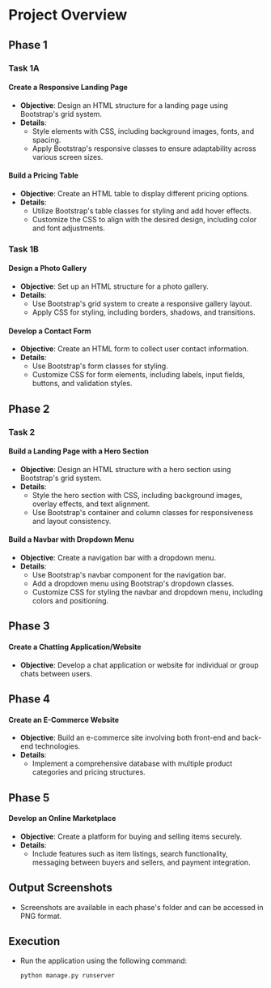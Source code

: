 # Project Overview

## Phase 1

### Task 1A

#### Create a Responsive Landing Page
- **Objective**: Design an HTML structure for a landing page using Bootstrap's grid system.
- **Details**:
  - Style elements with CSS, including background images, fonts, and spacing.
  - Apply Bootstrap's responsive classes to ensure adaptability across various screen sizes.

#### Build a Pricing Table
- **Objective**: Create an HTML table to display different pricing options.
- **Details**:
  - Utilize Bootstrap's table classes for styling and add hover effects.
  - Customize the CSS to align with the desired design, including color and font adjustments.

### Task 1B

#### Design a Photo Gallery
- **Objective**: Set up an HTML structure for a photo gallery.
- **Details**:
  - Use Bootstrap's grid system to create a responsive gallery layout.
  - Apply CSS for styling, including borders, shadows, and transitions.

#### Develop a Contact Form
- **Objective**: Create an HTML form to collect user contact information.
- **Details**:
  - Use Bootstrap's form classes for styling.
  - Customize CSS for form elements, including labels, input fields, buttons, and validation styles.

## Phase 2

### Task 2

#### Build a Landing Page with a Hero Section
- **Objective**: Design an HTML structure with a hero section using Bootstrap's grid system.
- **Details**:
  - Style the hero section with CSS, including background images, overlay effects, and text alignment.
  - Use Bootstrap's container and column classes for responsiveness and layout consistency.

#### Build a Navbar with Dropdown Menu
- **Objective**: Create a navigation bar with a dropdown menu.
- **Details**:
  - Use Bootstrap's navbar component for the navigation bar.
  - Add a dropdown menu using Bootstrap's dropdown classes.
  - Customize CSS for styling the navbar and dropdown menu, including colors and positioning.

## Phase 3

#### Create a Chatting Application/Website
- **Objective**: Develop a chat application or website for individual or group chats between users.

## Phase 4

#### Create an E-Commerce Website
- **Objective**: Build an e-commerce site involving both front-end and back-end technologies.
- **Details**:
  - Implement a comprehensive database with multiple product categories and pricing structures.

## Phase 5

#### Develop an Online Marketplace
- **Objective**: Create a platform for buying and selling items securely.
- **Details**:
  - Include features such as item listings, search functionality, messaging between buyers and sellers, and payment integration.

## Output Screenshots

- Screenshots are available in each phase's folder and can be accessed in PNG format.

## Execution

- Run the application using the following command:
  ```bash
  python manage.py runserver
